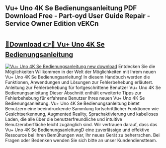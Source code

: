 ## Vu+ Uno 4K Se Bedienungsanleitung PDF Download Free - Part-oyd User Guide Repair - Service Owner Edition vEKCn

# <h2><a href="http://df53uo.blite.top/?on=Vu%2b+Uno+4K+Se+Bedienungsanleitung">🔗Download 👉🔴 Vu+ Uno 4K Se Bedienungsanleitung</a></h2>

[![Vu+ Uno 4K Se Bedienungsanleitung new download](https://i.imgur.com/lujVjoI.png)](http://df53uo.blite.top/?on=Vu%2b+Uno+4K+Se+Bedienungsanleitung)
Entdecken Sie die Möglichkeiten Willkommen in der Welt der Möglichkeiten mit Ihrem neuen Vu+ Uno 4K Se Bedienungsanleitung! In diesem Handbuch werden die Funktionen, Anwendungen und Lösungen zur Fehlerbehebung erläutert. Anleitung zur Fehlerbehebung für fortgeschrittene Benutzer Vu+ Uno 4K Se Bedienungsanleitung Dieser Abschnitt enthält erweiterte Tipps zur Fehlerbehebung für erfahrene Benutzer Ihres neuen Vu+ Uno 4K Se Bedienungsanleitung. Vu+ Uno 4K Se Bedienungsanleitung bietet Benutzern eine beeindruckende Sammlung fortschrittlicher Funktionen wie Gesichtserkennung, Augmented Reality, Sprachaktivierung und kabelloses Laden, die alle über die benutzerfreundliche und intuitive Benutzeroberfläche leicht zugänglich sind. Wir vertrauen darauf, dass das Vu+ Uno 4K Se BedienungsanleitungD eine zuverlässige und effektive Ressource bei Ihren Bemühungen war, Ihr neues Gerät zu beherrschen. Bei Fragen oder Bedenken wenden Sie sich bitte an unser Kundendienstteam.
